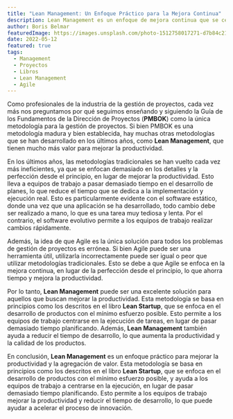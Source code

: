 ```yaml
---
title: "Lean Management: Un Enfoque Práctico para la Mejora Continua"
description: Lean Management es un enfoque de mejora continua que se centra en la eliminación de desperdicios y la mejora de la eficiencia. En este artículo, te mostramos cómo puedes aplicar Lean Management en tu proyecto.\
author: Boris Belmar
featuredImage: https://images.unsplash.com/photo-1512758017271-d7b84c2113f1?ixlib=rb-4.0.3&ixid=MnwxMjA3fDB8MHxwaG90by1wYWdlfHx8fGVufDB8fHx8&auto=format&fit=crop&w=1920&ar=16:9&q=80
date: 2022-05-12
featured: true
tags:
  - Management
  - Proyectos
  - Libros
  - Lean Management
  - Agile
---
```

Como profesionales de la industria de la gestión de proyectos, cada vez más nos preguntamos por qué seguimos enseñando y siguiendo la Guía de los Fundamentos de la Dirección de Proyectos (**PMBOK**) como la única metodología para la gestión de proyectos. Si bien PMBOK es una metodología madura y bien establecida, hay muchas otras metodologías que se han desarrollado en los últimos años, como **Lean Management**, que tienen mucho más valor para mejorar la productividad.

En los últimos años, las metodologías tradicionales se han vuelto cada vez más ineficientes, ya que se enfocan demasiado en los detalles y la perfección desde el principio, en lugar de mejorar la productividad. Esto lleva a equipos de trabajo a pasar demasiado tiempo en el desarrollo de planes, lo que reduce el tiempo que se dedica a la implementación y ejecución real. Esto es particularmente evidente con el software estático, donde una vez que una aplicación se ha desarrollado, todo cambio debe ser realizado a mano, lo que es una tarea muy tediosa y lenta. Por el contrario, el software evolutivo permite a los equipos de trabajo realizar cambios rápidamente.

Además, la idea de que Agile es la única solución para todos los problemas de gestión de proyectos es errónea. Si bien Agile puede ser una herramienta útil, utilizarla incorrectamente puede ser igual o peor que utilizar metodologías tradicionales. Esto se debe a que Agile se enfoca en la mejora continua, en lugar de la perfección desde el principio, lo que ahorra tiempo y mejora la productividad.

Por lo tanto, **Lean Management** puede ser una excelente solución para aquellos que buscan mejorar la productividad. Esta metodología se basa en principios como los descritos en el libro **Lean Startup**, que se enfoca en el desarrollo de productos con el mínimo esfuerzo posible. Esto permite a los equipos de trabajo centrarse en la ejecución de tareas, en lugar de pasar demasiado tiempo planificando. Además, **Lean Management** también ayuda a reducir el tiempo de desarrollo, lo que aumenta la productividad y la calidad de los productos.

En conclusión, **Lean Management** es un enfoque práctico para mejorar la productividad y la agregación de valor. Esta metodología se basa en principios como los descritos en el libro **Lean Startup**, que se enfoca en el desarrollo de productos con el mínimo esfuerzo posible, y ayuda a los equipos de trabajo a centrarse en la ejecución, en lugar de pasar demasiado tiempo planificando. Esto permite a los equipos de trabajo mejorar la productividad y reducir el tiempo de desarrollo, lo que puede ayudar a acelerar el proceso de innovación.